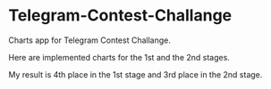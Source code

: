 # Telegram-Contest-Challange

Charts app for Telegram Contest Challange.  

Here are implemented charts for the 1st and the 2nd stages. 

My result is 4th place in the 1st stage and 3rd place in the 2nd stage.  

